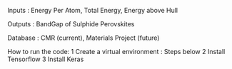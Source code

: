 Inputs : Energy Per Atom, Total Energy, Energy above Hull

Outputs : BandGap of Sulphide Perovskites

Database : CMR (current), Materials Project (future)


How to run the code: 
 1 Create a virtual environment : Steps below
 2 Install Tensorflow
 3 Install Keras
